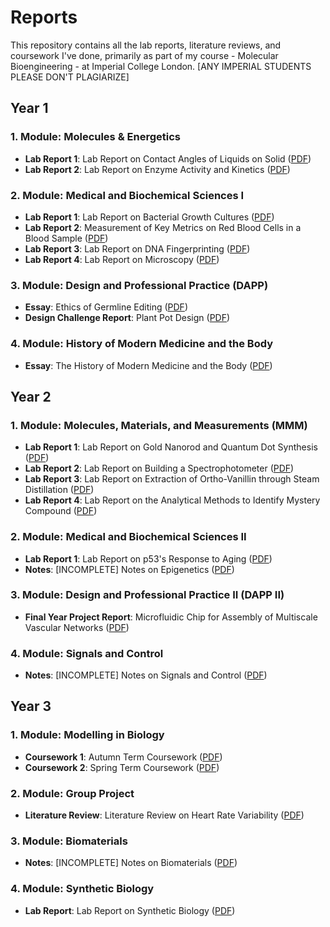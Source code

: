 # Reports
This repository contains all the lab reports, literature reviews, and coursework I've done, primarily as part of my course - Molecular Bioengineering - at Imperial College London.
[ANY IMPERIAL STUDENTS PLEASE DON'T PLAGIARIZE]
## Year 1
### 1. Module: Molecules & Energetics
- **Lab Report 1**: Lab Report on Contact Angles of Liquids on Solid ([PDF](./year_1/lab_report_contact_angles/sn-article.pdf))
- **Lab Report 2**: Lab Report on Enzyme Activity and Kinetics ([PDF](./year_1/lab_report_enzyme_activity_and_kinetics/sn-article.pdf))

### 2. Module: Medical and Biochemical Sciences I
- **Lab Report 1**: Lab Report on Bacterial Growth Cultures ([PDF](./year_1/lab_report_bacterial_growth_cultures/sn-article.pdf))
- **Lab Report 2**: Measurement of Key Metrics on Red Blood Cells in a Blood Sample ([PDF](./year_1/lab_report_blood_lab/sn-article.pdf))
- **Lab Report 3**: Lab Report on DNA Fingerprinting ([PDF](./year_1/lab_report_dna_fingerprinting/sn-article.pdf))
- **Lab Report 4**: Lab Report on Microscopy ([PDF](./year_1/lab_report_microscopy/Microscopy_Lab_Report.pdf))

### 3. Module: Design and Professional Practice (DAPP)
- **Essay**: Ethics of Germline Editing ([PDF](./year_1/essay_ethics_of_germline_editing/main.pdf))
- **Design Challenge Report**: Plant Pot Design ([PDF](./year_1/dapp_report_on_plant_pot_design/overlead_compiled.pdf))

### 4. Module: History of Modern Medicine and the Body
- **Essay**: The History of Modern Medicine and the Body ([PDF](./year_1/essay_on_history_of_modern_medicine/main.pdf))

## Year 2
### 1. Module: Molecules, Materials, and Measurements (MMM)
- **Lab Report 1**: Lab Report on Gold Nanorod and Quantum Dot Synthesis ([PDF](./year_2/lab_report_au_nrs_and_qds/achemso-demo.pdf))
- **Lab Report 2**: Lab Report on Building a Spectrophotometer ([PDF](./year_2/lab_report_spectrometer/write_up.pdf))
- **Lab Report 3**: Lab Report on Extraction of Ortho-Vanillin through Steam Distillation ([PDF](./year_2/lab_report_on_seperation_methods/main.pdf))
- **Lab Report 4**: Lab Report on the Analytical Methods to Identify Mystery Compound ([PDF](./year_2/lab_report_analysis_techniques/report.pdf))

### 2. Module: Medical and Biochemical Sciences II
- **Lab Report 1**: Lab Report on p53's Response to Aging ([PDF](./year_2/lab_report_p53_response_to_aging/main.pdf))
- **Notes**: [INCOMPLETE] Notes on Epigenetics ([PDF](./year_2/notes_epigenetics/main.pdf))

### 3. Module: Design and Professional Practice II (DAPP II)
- **Final Year Project Report**: Microfluidic Chip for Assembly of Multiscale Vascular Networks ([PDF](./year_2/dapp_report_microfluidic_chip/overleaf_compiled_report.pdf))

### 4. Module: Signals and Control
- **Notes**: [INCOMPLETE] Notes on Signals and Control ([PDF](./year_2/notes_signals/main.pdf))

## Year 3
### 1. Module: Modelling in Biology
- **Coursework 1**: Autumn Term Coursework ([PDF](./year_3/coursework_mib_autumn_term/main.pdf))
- **Coursework 2**: Spring Term Coursework ([PDF](./year_3/coursework_mib_spring_term/main.pdf))

### 2. Module: Group Project
- **Literature Review**: Literature Review on Heart Rate Variability ([PDF](./year_3/lit_review_group_project/main.pdf))

### 3. Module: Biomaterials
- **Notes**: [INCOMPLETE] Notes on Biomaterials ([PDF](./year_3/notes_biomaterials/main.pdf))

### 4. Module: Synthetic Biology
- **Lab Report**: Lab Report on Synthetic Biology ([PDF](./year_3/lab_report_syn_bio/main.pdf))
